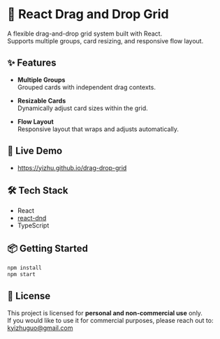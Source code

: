 # 🧱 React Drag and Drop Grid

A flexible drag-and-drop grid system built with React.  
Supports multiple groups, card resizing, and responsive flow layout.

## ✨ Features

- **Multiple Groups**  
  Grouped cards with independent drag contexts.

- **Resizable Cards**  
  Dynamically adjust card sizes within the grid.

- **Flow Layout**  
  Responsive layout that wraps and adjusts automatically.

## 🚀 Live Demo  
- https://yizhu.github.io/drag-drop-grid

## 🛠️ Tech Stack
- React
- [react-dnd](https://react-dnd.github.io/react-dnd/about)
- TypeScript

## 📦 Getting Started

```bash
npm install
npm start
```

## 📄 License
This project is licensed for **personal and non-commercial use** only.  
If you would like to use it for commercial purposes, please reach out to: kyizhuguo@gmail.com